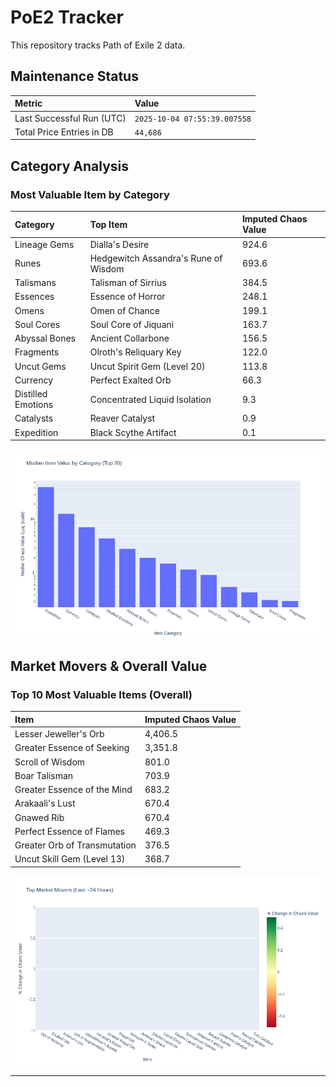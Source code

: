 # PoE2 Tracker

This repository tracks Path of Exile 2 data.

## Maintenance Status

<!-- START_MAINTENANCE -->
| Metric | Value |
|:---|:---|
| Last Successful Run (UTC) | `2025-10-04 07:55:39.007558` |
| Total Price Entries in DB | `44,686` |

<!-- END_MAINTENANCE -->

## Category Analysis

<!-- START_CATEGORY_ANALYSIS -->
### Most Valuable Item by Category
| Category | Top Item | Imputed Chaos Value |
| :--- | :--- | :--- |
| Lineage Gems | Dialla's Desire | 924.6 |
| Runes | Hedgewitch Assandra's Rune of Wisdom | 693.6 |
| Talismans | Talisman of Sirrius | 384.5 |
| Essences | Essence of Horror | 248.1 |
| Omens | Omen of Chance | 199.1 |
| Soul Cores | Soul Core of Jiquani | 163.7 |
| Abyssal Bones | Ancient Collarbone | 156.5 |
| Fragments | Olroth's Reliquary Key | 122.0 |
| Uncut Gems | Uncut Spirit Gem (Level 20) | 113.8 |
| Currency | Perfect Exalted Orb | 66.3 |
| Distilled Emotions | Concentrated Liquid Isolation | 9.3 |
| Catalysts | Reaver Catalyst | 0.9 |
| Expedition | Black Scythe Artifact | 0.1 |


![Category Analysis Chart](charts/category_analysis.png)
<!-- END_ANALYSIS -->

## Market Movers & Overall Value

<!-- START_ANALYSIS -->
### Top 10 Most Valuable Items (Overall)
| Item | Imputed Chaos Value |
| :--- | :--- |
| Lesser Jeweller's Orb | 4,406.5 |
| Greater Essence of Seeking | 3,351.8 |
| Scroll of Wisdom | 801.0 |
| Boar Talisman | 703.9 |
| Greater Essence of the Mind | 683.2 |
| Arakaali's Lust | 670.4 |
| Gnawed Rib | 670.4 |
| Perfect Essence of Flames | 469.3 |
| Greater Orb of Transmutation | 376.5 |
| Uncut Skill Gem (Level 13) | 368.7 |


![Market Movers Chart](charts/market_movers.png)
<!-- END_ANALYSIS -->

---
